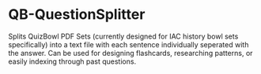 # QB-QuestionSplitter
Splits QuizBowl PDF Sets (currently designed for IAC history bowl sets specifically) into a text file with each sentence individually seperated with the answer. Can be used for designing flashcards, researching patterns, or easily indexing through past questions.
